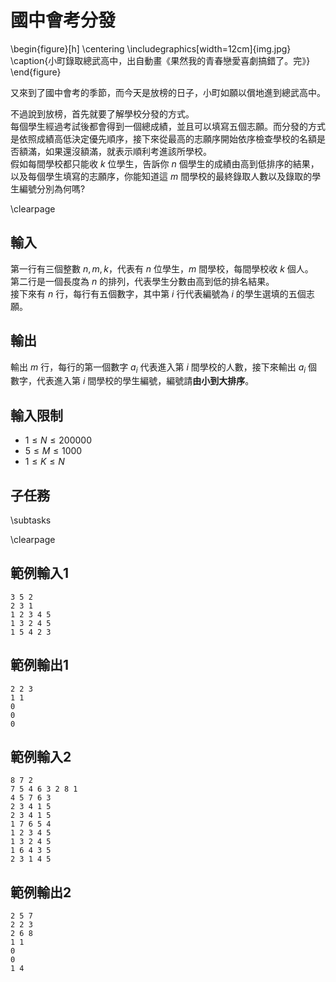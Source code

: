 # 國中會考分發

\begin{figure}[h]
\centering
\includegraphics[width=12cm]{img.jpg}
\caption{小町錄取總武高中，出自動畫《果然我的青春戀愛喜劇搞錯了。完》}
\end{figure}

又來到了國中會考的季節，而今天是放榜的日子，小町如願以償地進到總武高中。  

不過說到放榜，首先就要了解學校分發的方式。  
每個學生經過考試後都會得到一個總成績，並且可以填寫五個志願。而分發的方式是依照成績高低決定優先順序，接下來從最高的志願序開始依序檢查學校的名額是否額滿，如果還沒額滿，就表示順利考進該所學校。  
假如每間學校都只能收 $k$ 位學生，告訴你 $n$ 個學生的成績由高到低排序的結果，以及每個學生填寫的志願序，你能知道這 $m$ 間學校的最終錄取人數以及錄取的學生編號分別為何嗎?  

\clearpage

## 輸入
第一行有三個整數 $n, m, k$，代表有 $n$ 位學生，$m$ 間學校，每間學校收 $k$ 個人。  
第二行是一個長度為 $n$ 的排列，代表學生分數由高到低的排名結果。  
接下來有 $n$ 行，每行有五個數字，其中第 $i$ 行代表編號為 $i$ 的學生選填的五個志願。  

## 輸出
輸出 $m$ 行，每行的第一個數字 $a_i$ 代表進入第 $i$ 間學校的人數，接下來輸出 $a_i$ 個數字，代表進入第 $i$ 間學校的學生編號，編號請**由小到大排序**。  

## 輸入限制
 - $1 \leq N \leq 200000$
 - $5 \leq M \leq 1000$
 - $1 \leq K \leq N$

## 子任務
\subtasks

\clearpage

## 範例輸入1
```
3 5 2
2 3 1
1 2 3 4 5
1 3 2 4 5
1 5 4 2 3
```

## 範例輸出1
```
2 2 3
1 1
0
0
0
```

## 範例輸入2
```
8 7 2
7 5 4 6 3 2 8 1
4 5 7 6 3
2 3 4 1 5
2 3 4 1 5
1 7 6 5 4
1 2 3 4 5
1 3 2 4 5
1 6 4 3 5
2 3 1 4 5
```

## 範例輸出2
```
2 5 7
2 2 3
2 6 8
1 1
0
0
1 4
```
